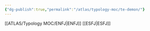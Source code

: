 ```yaml
---
{"dg-publish":true,"permalink":"/atlas/typology-moc/te-demon/"}
---
```



[[ATLAS/Typology MOC/ENFJ\|ENFJ]]
[[ESFJ\|ESFJ]]
